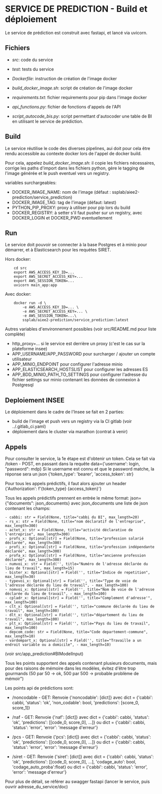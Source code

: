 SERVICE DE PREDICTION - Build et déploiement
============================================

Le service de prédiction est construit avec fastapi, et lancé via uvicorn.


Fichiers
--------

- *src*: code du service
- *test*: tests du service
- *Dockerfile*: instruction de création de l'image docker
- *build_docker_image.sh*: script de création de l'image docker
- *requirements.txt*: fichier requirements pour pip dans l'image docker

- *api_functions.py*: fichier de fonctions d'appels de l'API
- *script_autocode_bis.py*: script permettant d'autocoder une table de BI en utilisant le service de prédiction.



Build
-----

Le service réutilise le code des diverses pipelines, aui doit pour cela être rendu accessible au contexte docker lors de l'appel de docker build.

Pour cela, appelez *build_docker_image.sh*: il copie les fichiers nécessaires, corrige les paths d'import dans les fichiers python, gère le tagging de l'image générée et le push eventuel vers un registry.

variables surchargeables:

- DOCKER_IMAGE_NAME: nom de l'image (défaut : ssplab/aiee2-prediction/service_prediction)
- DOCKER_IMAGE_TAG: tag de l'image (défaut: latest)
- PYTHON_PIP_PROXY: proxy à utiliser pour pip lors du build
- DOCKER_REGISTRY: à setter s'il faut pusher sur un registry, avec DOCKER_LOGIN et DOCKER_PWD eventuellement


Run
---

Le service doit pouvoir se connecter à la base Postgres et à minio pour démarrer, et à Elasticsearch pour les requètes SIRET.


Hors docker:

```
    cd src
    export AWS_ACCESS_KEY_ID=...
    export AWS_SECRET_ACCESS_KEY=...
    export AWS_SESSION_TOKEN=...
    uvicorn main_app:app
```

Avec docker:

```
    docker run -d \
        -e AWS_ACCESS_KEY_ID=... \
        -e AWS_SECRET_ACCESS_KEY=... \
        -e AWS_SESSION_TOKEN=...\
        ssplab/aiee2-prediction/service_prediction:latest
```

Autres variables d'environnement possibles (voir src/README.md pour liste complète)

- http_proxy=... si le service est derrière un proxy (c'est le cas sur la plateforme insee)
- APP_USERNAME/APP_PASSWORD pour surcharger / ajouter un compte utilisateur
- APP_MINIO_ENDPOINT pour configurer l'adresse minio
- APP_ELASTICSEARCH_HOSTSLIST pour configurer les adresses ES
- APP_BDD_MINIO_PATH_TO_SETTINGS pour configurer l'adresse du fichier settings sur minio contenant les données de connexion à Postgresql


Deploiement INSEE
-----------------

Le déploiement dans le cadre de l'Insee se fait en 2 parties:

- build de l'image et push vers un registry via la CI gitlab (voir ../.gitlab_ci.yaml)
- déploiement dans le cluster via marathon (contrat à venir)


Appels
------

Pour consulter le service, la 1e étape est d'obtenir un token. Cela se fait via /token - POST, en passant dans la requête data={'username': login, "password": mdp}
Si le username est connu et que le password matche, la réponse sera un json {'token_type': 'bearer', 'access_token': str}

Pour tous les appels prédictifs, il faut alors ajouter un header {'Authorization': f'{token_type} {access_token}'}

Tous les appels prédictifs prennent en entrée le même format:
    json={"documents": json_documents} avec json_documents une liste de json contenant les champs:

    - cabbi: str = Field(None, title="cabbi du BI", max_length=20)
    - rs_x: str = Field(None, title="nom déclaratif de l'entreprise", max_length=300)
    - actet_x: str = Field(None, title="activité déclarative de l'entreprise", max_length=300)
    - profs_x: Optional[str] = Field(None, title="profession salarié déclarée", max_length=300)
    - profi_x: Optional[str] = Field(None, title="profession indépendante déclarée", max_length=300)
    - profa_x: Optional[str] = Field(None, title="ancienne profession déclarée", max_length=300)
    - numvoi_x: str = Field('', title="Numéro de l'adresse déclarée du lieu de travail", max_length=15)
    - bister_x: Optional[str] = Field('', title="Indice de repetition", max_length=30)
    - typevoi_x: Optional[str] = Field('', title="Type de voie de l'adresse déclarée du lieu de travail", - max_length=100)
    - nomvoi_x: Optional[str] = Field('', title="Nom de voie de l'adresse déclarée du lieu de travail", - max_length=100)
    - cpladr_x: Optional[str] = Field('', title="Complement d'adresse'", max_length=100)
    - clt_x: Optional[str] = Field('', title="commune déclarée du lieu de travail", max_length=100)
    - dlt_x: Optional[str] = Field('', title="département du lieu de travail", max_length=100)
    - plt_x: Optional[str] = Field('', title="Pays du lieu de travail", max_length=100)
    - depcom_code: str = Field(None, title="Code departement-commune", max_length=10)
    - vardompart_x: Optional[str] = Field('', title="Travaille a un endroit variable ou a domicile", - max_length=10)

(voir src/app_prediction#BIModelInput)

Tous les points supportent des appels contenant plusieurs documents, mais pour des raisons de mémoire dans les modèles, évitez d'être trop gourmands (50 par 50 -> ok, 500 par 500 -> probable problème de mémoir")


Les points api de prédictions sont:

- /noncodable - GET:
    Renvoie {'noncodable': [dict]} avec 
        dict = {'cabbi': cabbi, 'status': 'ok', 'non_codable': bool, 'predictions': [score_0, score_1]}

- /naf - GET:
    Renvoie {'naf': [dict]} avec 
        dict = {'cabbi': cabbi, 'status': 'ok', 'predictions': [[code_0, score_0], ...]} ou
        dict = {'cabbi': cabbi, 'status': 'error', 'error': 'message d'erreur'}

- /pcs - GET:
    Renvoie {'pcs': [dict]} avec 
        dict = {'cabbi': cabbi, 'status': 'ok', 'predictions': [[code_0, score_0], ...]} ou
        dict = {'cabbi': cabbi, 'status': 'error', 'error': 'message d'erreur'}

- /siret - GET:
    Renvoie {'siret': [dict]} avec 
        dict = {'cabbi': cabbi, 'status': 'ok', 'predictions': [[code_0, score_0], ...], 'codage_auto': bool, 'codage_auto_proba':float} ou
        dict = {'cabbi': cabbi, 'status': 'error', 'error': 'message d'erreur'}

Pour plus de détail, se référer au swagger fastapi (lancer le service, puis ouvrir adresse_du_service/doc)